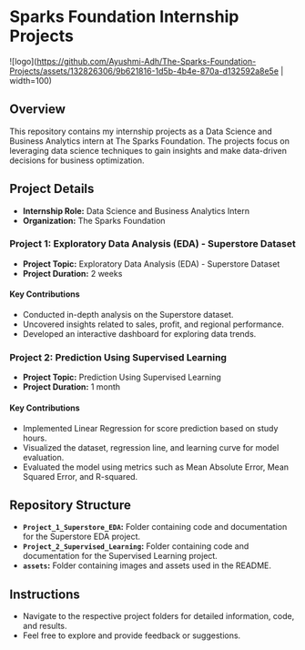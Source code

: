 # Sparks Foundation Internship Projects

![logo](https://github.com/Ayushmi-Adh/The-Sparks-Foundation-Projects/assets/132826306/9b621816-1d5b-4b4e-870a-d132592a8e5e | width=100)

## Overview

This repository contains my internship projects as a Data Science and Business Analytics intern at The Sparks Foundation. The projects focus on leveraging data science techniques to gain insights and make data-driven decisions for business optimization.

## Project Details

- **Internship Role:** Data Science and Business Analytics Intern
- **Organization:** The Sparks Foundation

### Project 1: Exploratory Data Analysis (EDA) - Superstore Dataset

- **Project Topic:** Exploratory Data Analysis (EDA) - Superstore Dataset
- **Project Duration:** 2 weeks

#### Key Contributions

- Conducted in-depth analysis on the Superstore dataset.
- Uncovered insights related to sales, profit, and regional performance.
- Developed an interactive dashboard for exploring data trends.

### Project 2: Prediction Using Supervised Learning

- **Project Topic:** Prediction Using Supervised Learning
- **Project Duration:** 1 month

#### Key Contributions

- Implemented Linear Regression for score prediction based on study hours.
- Visualized the dataset, regression line, and learning curve for model evaluation.
- Evaluated the model using metrics such as Mean Absolute Error, Mean Squared Error, and R-squared.

## Repository Structure

- **`Project_1_Superstore_EDA`:** Folder containing code and documentation for the Superstore EDA project.
- **`Project_2_Supervised_Learning`:** Folder containing code and documentation for the Supervised Learning project.
- **`assets`:** Folder containing images and assets used in the README.

## Instructions

- Navigate to the respective project folders for detailed information, code, and results.
- Feel free to explore and provide feedback or suggestions.



